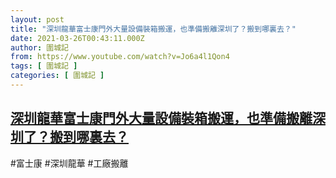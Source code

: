 ```yaml
---
layout: post
title: "深圳龍華富士康門外大量設備裝箱搬運，也準備搬離深圳了？搬到哪裏去？"
date: 2021-03-26T00:43:11.000Z
author: 圍城記
from: https://www.youtube.com/watch?v=Jo6a4l1Qon4
tags: [ 圍城記 ]
categories: [ 圍城記 ]
---
```

<!--1616719391000-->
[深圳龍華富士康門外大量設備裝箱搬運，也準備搬離深圳了？搬到哪裏去？](https://www.youtube.com/watch?v=Jo6a4l1Qon4)
------

<div>
#富士康 #深圳龍華 #工廠搬離
</div>

